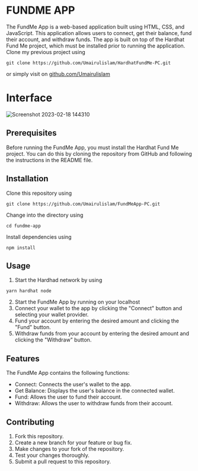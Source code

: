 # FUNDME APP
The FundMe App is a web-based application built using HTML, CSS, and JavaScript. This application allows users to connect, get their balance, fund their account, and withdraw funds. The app is built on top of the Hardhat Fund Me project, which must be installed prior to running the application.
Clone my previous project using 
```
git clone https://github.com/Umairulislam/HardhatFundMe-PC.git
```
or simply visit on
[github.com/Umairulislam](https://github.com/Umairulislam/HardhatFundMe-PC)

# Interface
![Screenshot 2023-02-18 144310](https://user-images.githubusercontent.com/64442665/219855626-e55fb917-f77a-4356-8f9f-4dcfc8907a0b.png)

## Prerequisites
Before running the FundMe App, you must install the Hardhat Fund Me project. You can do this by cloning the repository from GitHub and following the instructions in the README file.

## Installation
Clone this repository using 
```
git clone https://github.com/Umairulislam/FundMeApp-PC.git
```
Change into the directory using 
```
cd fundme-app
```
Install dependencies using 
```
npm install
```

## Usage
1. Start the Hardhad network by using
```
yarn hardhat node
```
2. Start the FundMe App by running on your localhost
3. Connect your wallet to the app by clicking the "Connect" button and selecting your wallet provider.
4. Fund your account by entering the desired amount and clicking the "Fund" button.
5. Withdraw funds from your account by entering the desired amount and clicking the "Withdraw" button.

## Features
The FundMe App contains the following functions:
- Connect: Connects the user's wallet to the app.
- Get Balance: Displays the user's balance in the connected wallet.
- Fund: Allows the user to fund their account.
- Withdraw: Allows the user to withdraw funds from their account.

## Contributing
1. Fork this repository.
2. Create a new branch for your feature or bug fix.
3. Make changes to your fork of the repository.
4. Test your changes thoroughly.
5. Submit a pull request to this repository.
